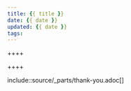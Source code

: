 ```yaml
---
title: {{ title }}
date: {{ date }}
updated: {{ date }}
tags:
---
```


++++
<!-- more -->
++++

include::source/_parts/thank-you.adoc[]
